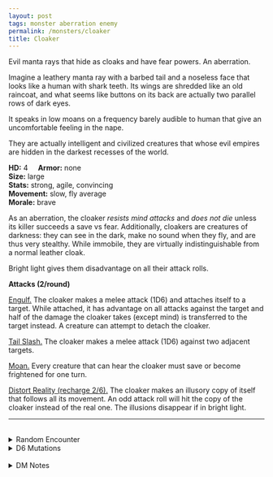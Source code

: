 ```yaml
---
layout: post
tags: monster aberration enemy
permalink: /monsters/cloaker
title: Cloaker
---
```


Evil manta rays that hide as cloaks and have fear powers. An aberration.

Imagine a leathery manta ray with a barbed tail and a noseless face that looks like a human with shark teeth. Its wings are shredded like an old raincoat, and what seems like buttons on its back are actually two parallel rows of dark eyes.

It speaks in low moans on a frequency barely audible to human that give an uncomfortable feeling in the nape.

They are actually intelligent and civilized creatures that whose evil empires are hidden in the darkest recesses of the world.

**HD:** 4  &nbsp; &nbsp;  **Armor:** none <br>
**Size:** large <br>
**Stats:** strong, agile, convincing <br>
**Movement:** slow, fly average <br>
**Morale:** brave <br>

As an aberration, the cloaker *resists mind attacks* and *does not die* unless its killer succeeds a save vs fear. Additionally, cloakers are creatures of darkness: they can see in the dark, make no sound when they fly, and are thus very stealthy. While immobile, they are virtually indistinguishable from a normal leather cloak.

Bright light gives them disadvantage on all their attack rolls.

**Attacks (2/round)**

<ins>Engulf.</ins> The cloaker makes a melee attack (1D6) and attaches itself to a target. While attached, it has advantage on all attacks against the target and half of the damage the cloaker takes (except mind) is transferred to the target instead. A creature can attempt to detach the cloaker.

<ins>Tail Slash.</ins> The cloaker makes a melee attack (1D6) against two adjacent targets.

<ins>Moan.</ins> Every creature that can hear the cloaker must save or become frightened for one turn.

<ins>Distort Reality (recharge 2/6).</ins> The cloaker makes an illusory copy of itself that follows all its movement. An odd attack roll will hit the copy of the cloaker instead of the real one. The illusions disappear if in bright light.
<br>

---

<br> 

<details markdown="1">
<summary>Random Encounter</summary>
1. **Monster:** 1D4 cloakers & 1 cloaker mind overlord (*cultist*).
1. **Lair:** Strange shapeless structure hanging from the ceiling. <br>	&nbsp; OR <br>	**Omen:** Low frequency moan sends shivers down your spine.
1. **Spoor:** Trap! A fleshy stalatite sending fear waves when it detects movement.
1. **Tracks:** Deep moans echoing.
1. **Trace:** [rumor] Tou have to wear a soundproof helmet in these tunnels.
1. **Trace:** A big leathery cloak.
</details>

<details markdown="1">
<summary>D6 Mutations</summary>

Your studies of the aberration has changed you in horrible, gruesome ways: Your skin grows loose and leathery and ...

1. ... your weight doubles when wet.
1. ... you can glide instead of falling.
1. ... you are indistinguishable from a leather cloak when not moving. 
1. ... your voice is barely audible but carries far.
1. ... you can attach yourself to another body.
1. ... roll again. You know the spell word Whisper and gain one spell dice.
</details>

<br>

<details markdown="1">
<summary>DM Notes</summary>
There was always a certain dissonance for me about a monster whose gimmick is looking like a cloak being [so strong](http://adnd.geoshitties.installgentoo.com/mm/cloaker.html)! The fact that there is supposed to be whole civilizations of evil cloak monsters is hilarious and amazing to me. To reflect that, use the NPC class templates on some cloaker (that's why I havent converted the cloaker lord).
</details>

